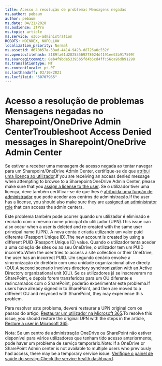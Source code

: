 ```yaml
---
title: Acesso a resolução de problemas Mensagens negadas
ms.author: pebaum
author: pebaum
ms.date: 04/21/2020
ms.audience: ITPro
ms.topic: article
ms.service: o365-administration
ROBOTS: NOINDEX, NOFOLLOW
localization_priority: Normal
ms.assetid: d678b57a-53ad-4414-9423-d8726a0c532f
ms.openlocfilehash: 3189fa61d28253569278024d4191ee63b917509f
ms.sourcegitcommit: 0eb4f9bde53395b5fd4b5cd4ffc56ca96db91298
ms.translationtype: MT
ms.contentlocale: pt-PT
ms.lasthandoff: 03/10/2021
ms.locfileid: "50707965"
---
```

# <a name="troubleshoot-access-denied-messages-in-sharepointonedrive-admin-center"></a><span data-ttu-id="d2375-102">Acesso a resolução de problemas Mensagens negadas no Sharepoint/OneDrive Admin Center</span><span class="sxs-lookup"><span data-stu-id="d2375-102">Troubleshoot Access Denied messages in Sharepoint/OneDrive Admin Center</span></span>

<span data-ttu-id="d2375-103">Se estiver a receber uma mensagem de acesso negada ao tentar navegar para um Sharepoint/OneDrive Admin Center, certifique-se de que [atribui uma licença ao utilizador](https://docs.microsoft.com/microsoft-365/admin/add-users/add-users).</span><span class="sxs-lookup"><span data-stu-id="d2375-103">If you are receiving an access denied message when attempting to browse to a Sharepoint/OneDrive Admin Center, please make sure that you [assign a license to the user](https://docs.microsoft.com/microsoft-365/admin/add-users/add-users).</span></span> <span data-ttu-id="d2375-104">Se o utilizador tiver uma licença, deve também certificar-se de que lhes é [atribuída uma função de administrador](https://docs.microsoft.com/microsoft-365/admin/add-users/about-admin-roles) que pode aceder aos centros de administração.</span><span class="sxs-lookup"><span data-stu-id="d2375-104">If the user has a license, you should also make sure they are [assigned an administrator role](https://docs.microsoft.com/microsoft-365/admin/add-users/about-admin-roles) that can access the admin centers.</span></span>

<span data-ttu-id="d2375-105">Este problema também pode ocorrer quando um utilizador é eliminado e recriado com o mesmo nome principal do utilizador (UPN).</span><span class="sxs-lookup"><span data-stu-id="d2375-105">This issue can also occur when a user is deleted and re-created with the same user principal name (UPN).</span></span> <span data-ttu-id="d2375-106">A nova conta é criada utilizando um valor puid diferente (Passport Unique ID).</span><span class="sxs-lookup"><span data-stu-id="d2375-106">The new account is created by using a different PUID (Passport Unique ID) value.</span></span> <span data-ttu-id="d2375-107">Quando o utilizador tenta aceder a uma coleção de sites ou ao seu OneDrive, o utilizador tem um PUID incorreto.</span><span class="sxs-lookup"><span data-stu-id="d2375-107">When the user tries to access a site collection or their OneDrive, the user has an incorrect PUID.</span></span> <span data-ttu-id="d2375-108">Um segundo cenário envolve a sincronização do diretório com uma unidade organizacional ative directy (OU).</span><span class="sxs-lookup"><span data-stu-id="d2375-108">A second scenario involves directory synchronization with an Active Directory organizational unit (OU).</span></span> <span data-ttu-id="d2375-109">Se os utilizadores já se inscreveram no SharePoint, e depois forem transferidos para um OU diferente e resincamados com o SharePoint, poderão experimentar este problema.</span><span class="sxs-lookup"><span data-stu-id="d2375-109">If users have already signed in to SharePoint, and then are moved to a different OU and resynced with SharePoint, they may experience this problem.</span></span>

<span data-ttu-id="d2375-110">Para resolver este problema, deverá restaurar a UPN original com os passos do artigo, [Restaurar um utilizador na Microsoft 365](https://docs.microsoft.com/microsoft-365/admin/add-users/restore-user).</span><span class="sxs-lookup"><span data-stu-id="d2375-110">To resolve this issue, you should restore the original UPN with the steps in the article, [Restore a user in Microsoft 365](https://docs.microsoft.com/microsoft-365/admin/add-users/restore-user).</span></span>

<span data-ttu-id="d2375-111">Nota: Se um centro de administração OneDrive ou SharePoint não estiver disponível para vários utilizadores que tenham tido acesso anteriormente, pode haver um problema de serviço temporário.</span><span class="sxs-lookup"><span data-stu-id="d2375-111">Note: If a OneDrive or SharePoint Admin center is not available to multiple users who previously had access, there may be a temporary service issue.</span></span>  <span data-ttu-id="d2375-112">[Verifique o painel de saúde do serviço.](https://portal.office.com/adminportal/home#/servicehealth)</span><span class="sxs-lookup"><span data-stu-id="d2375-112">[Check the service health dashboard](https://portal.office.com/adminportal/home#/servicehealth).</span></span>


